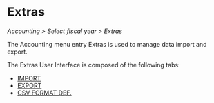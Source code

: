 # Extras

*Accounting > Select fiscal year > Extras*

The Accounting menu entry Extras is used to manage data import and export.

The Extras User Interface is composed of the following tabs:

- [IMPORT](./03a_Import.md)
- [EXPORT](./03b_Export.md)
- [CSV FORMAT DEF.](./03c_CSVFormatDef.md)
